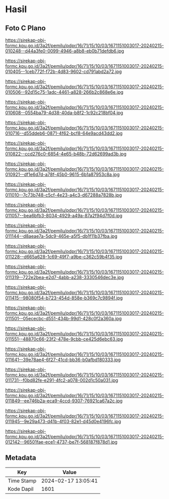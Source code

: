 # Hasil

## Foto C Plano

https://sirekap-obj-formc.kpu.go.id/3a2f/pemilu/pdpr/16/71/15/10/03/1671151003017-20240215-010248--d44a3fe0-0099-4946-a8b8-eb0b71defdb6.jpg

https://sirekap-obj-formc.kpu.go.id/3a2f/pemilu/pdpr/16/71/15/10/03/1671151003017-20240215-010405--1ceb772f-f72b-4d83-9602-cd791abd2a72.jpg

https://sirekap-obj-formc.kpu.go.id/3a2f/pemilu/pdpr/16/71/15/10/03/1671151003017-20240215-010506--92d15c75-1adc-4461-a828-266b2c868e6e.jpg

https://sirekap-obj-formc.kpu.go.id/3a2f/pemilu/pdpr/16/71/15/10/03/1671151003017-20240215-010608--0554ba79-4d38-40da-b8f2-1c92c218bf04.jpg

https://sirekap-obj-formc.kpu.go.id/3a2f/pemilu/pdpr/16/71/15/10/03/1671151003017-20240215-010716--d55ddeb6-0871-4f62-bcf8-64e9acd43dd2.jpg

https://sirekap-obj-formc.kpu.go.id/3a2f/pemilu/pdpr/16/71/15/10/03/1671151003017-20240215-010822--ccd276c0-6854-4e65-b48b-72d62699ad3b.jpg

https://sirekap-obj-formc.kpu.go.id/3a2f/pemilu/pdpr/16/71/15/10/03/1671151003017-20240215-010921--df1e6d7d-a78f-45b0-9615-6b1a87953c8a.jpg

https://sirekap-obj-formc.kpu.go.id/3a2f/pemilu/pdpr/16/71/15/10/03/1671151003017-20240215-011010--7c73b748-c5cf-4e23-a4c3-d67288a7828b.jpg

https://sirekap-obj-formc.kpu.go.id/3a2f/pemilu/pdpr/16/71/15/10/03/1671151003017-20240215-011057--bea6bfb3-8034-4929-a49a-87a2f94d7f0d.jpg

https://sirekap-obj-formc.kpu.go.id/3a2f/pemilu/pdpr/16/71/15/10/03/1671151003017-20240215-011144--d8aeae7a-5dc9-465e-a5f5-db1f11b37fba.jpg

https://sirekap-obj-formc.kpu.go.id/3a2f/pemilu/pdpr/16/71/15/10/03/1671151003017-20240215-011228--d665a628-1c69-49f7-a9be-c362c59b4f35.jpg

https://sirekap-obj-formc.kpu.go.id/3a2f/pemilu/pdpr/16/71/15/10/03/1671151003017-20240215-011319--722e2bea-e2d7-4abb-a238-3330546dec3e.jpg

https://sirekap-obj-formc.kpu.go.id/3a2f/pemilu/pdpr/16/71/15/10/03/1671151003017-20240215-011415--98080f54-b723-454d-858e-b369c7c9894f.jpg

https://sirekap-obj-formc.kpu.go.id/3a2f/pemilu/pdpr/16/71/15/10/03/1671151003017-20240215-011501--05ececbc-d551-434b-99d1-428c0f2a360a.jpg

https://sirekap-obj-formc.kpu.go.id/3a2f/pemilu/pdpr/16/71/15/10/03/1671151003017-20240215-011551--48870c66-23f2-478e-9cbb-ce425d6ebc63.jpg

https://sirekap-obj-formc.kpu.go.id/3a2f/pemilu/pdpr/16/71/15/10/03/1671151003017-20240215-011641--39e78ae4-6f27-41cd-bb36-b0afbd180333.jpg

https://sirekap-obj-formc.kpu.go.id/3a2f/pemilu/pdpr/16/71/15/10/03/1671151003017-20240215-011731--f0bd82fe-e291-4fc2-a078-002d1c50a031.jpg

https://sirekap-obj-formc.kpu.go.id/3a2f/pemilu/pdpr/16/71/15/10/03/1671151003017-20240215-011849--ee746b2a-eca9-4ccd-9307-76921ca67a2c.jpg

https://sirekap-obj-formc.kpu.go.id/3a2f/pemilu/pdpr/16/71/15/10/03/1671151003017-20240215-011945--9e29a473-d41b-4f03-82e1-d45d0e4196fc.jpg

https://sirekap-obj-formc.kpu.go.id/3a2f/pemilu/pdpr/16/71/15/10/03/1671151003017-20240215-012142--96501fae-ece1-4737-be7f-568187f878d1.jpg


## Metadata

| Key        | Value               |
| ---------- | ------------------- |
| Time Stamp | 2024-02-17 13:05:41 |
| Kode Dapil | 1601                |



